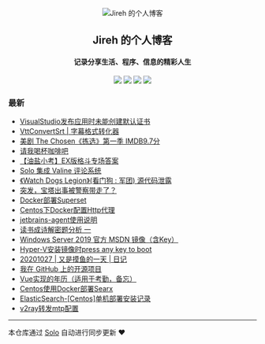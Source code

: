 <p align="center"><img alt="Jireh 的个人博客" src="https://img.hacpai.com/avatar/1532946657098_1532946825204.jpeg"></p><h2 align="center">
Jireh 的个人博客
</h2>

<h4 align="center">记录分享生活、程序、信息的精彩人生</h4>
<p align="center"><a title="Jireh 的个人博客" target="_blank" href="https://github.com/Jireh012/solo-blog"><img src="https://img.shields.io/github/last-commit/Jireh012/solo-blog.svg?style=flat-square&color=FF9900"></a>
<a title="GitHub repo size in bytes" target="_blank" href="https://github.com/Jireh012/solo-blog"><img src="https://img.shields.io/github/repo-size/Jireh012/solo-blog.svg?style=flat-square"></a>
<a title="Solo Version" target="_blank" href="https://github.com/88250/solo/releases"><img src="https://img.shields.io/badge/solo-4.3.1-f1e05a.svg?style=flat-square&color=blueviolet"></a>
<a title="Hits" target="_blank" href="https://github.com/88250/hits"><img src="https://hits.b3log.org/Jireh012/solo-blog.svg"></a></p>

### 最新

* [VisualStudio发布应用时未能创建默认证书](https://www.lyile.cn/articles/2020/11/16/1605492931586.html)
* [VttConvertSrt | 字幕格式转化器](https://www.lyile.cn/articles/2020/11/13/1605259944087.html)
* [美剧 The Chosen《拣选》第一季 IMDB9.7分](https://www.lyile.cn/articles/2020/11/13/1605233276889.html)
* [请我喝杯咖啡吧](https://www.lyile.cn/treat-me-to-coffee)
* [【油盐小考】EX版格斗专场答案](https://www.lyile.cn/articles/2020/11/09/1604892512779.html)
* [Solo 集成 Valine 评论系统](https://www.lyile.cn/articles/2020/11/06/1604656094535.html)
* [《Watch Dogs Legion》(看门狗 : 军团) 源代码泄露](https://www.lyile.cn/articles/2020/11/05/1604567653048.html)
* [突发，宝塔出事被警察带走了？](https://www.lyile.cn/articles/2020/11/03/1604384402861.html)
* [Docker部署Superset](https://www.lyile.cn/articles/2020/11/03/1604372129177.html)
* [Centos下Docker配置Http代理](https://www.lyile.cn/articles/2020/11/02/1604307765651.html)
* [jetbrains-agent使用说明](https://www.lyile.cn/articles/2020/10/29/1603963946649.html)
* [读书成诗解密题分析 一](https://www.lyile.cn/articles/2020/10/28/1603877832562.html)
* [Windows Server 2019 官方 MSDN 镜像（含Key）](https://www.lyile.cn/articles/2020/10/28/1603872992354.html)
* [Hyper-V安装镜像时press any key to boot](https://www.lyile.cn/articles/2020/10/28/1603871623547.html)
* [20201027 | 又是摸鱼的一天 | 日记](https://www.lyile.cn/articles/2020/10/27/1603808366586.html)
* [我在 GitHub 上的开源项目](https://www.lyile.cn/my-github-repos)
* [Vue实现的年历（适用于考勤，备忘）](https://www.lyile.cn/articles/2020/10/15/1602752680194.html)
* [Centos使用Docker部署Searx](https://www.lyile.cn/articles/2020/10/10/1602321509654.html)
* [ElasticSearch-[Centos]单机部署安装记录](https://www.lyile.cn/articles/2020/09/28/1601277968113.html)
* [v2ray转发mtp配置](https://www.lyile.cn/articles/2020/09/27/1601168576136.html)



---

本仓库通过 [Solo](https://github.com/88250/solo) 自动进行同步更新 ❤️ 